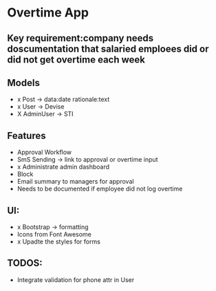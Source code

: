 # Overtime App

## Key requirement:company needs doscumentation that salaried emploees did or did not get overtime each week

## Models
- x Post -> data:date rationale:text
- x User -> Devise
- X AdminUser -> STI

## Features
- Approval Workflow
- SmS Sending -> link to approval or overtime input
- x Administrate admin dashboard
- Block 
- Email summary to managers for approval
- Needs to be documented if employee did not log overtime

## UI:
- x Bootstrap -> formatting
- Icons from Font Awesome
- x Upadte the styles for forms

##  TODOS:
- Integrate validation for phone attr in User
